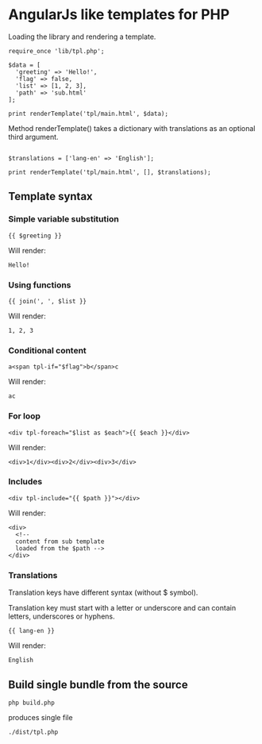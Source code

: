 # AngularJs like templates for PHP

Loading the library and rendering a template.

```
require_once 'lib/tpl.php';

$data = [
  'greeting' => 'Hello!',
  'flag' => false,  
  'list' => [1, 2, 3],
  'path' => 'sub.html'  
];

print renderTemplate('tpl/main.html', $data);
```

Method renderTemplate() takes a dictionary with translations as an optional third argument.

```

$translations = ['lang-en' => 'English'];

print renderTemplate('tpl/main.html', [], $translations);
```


## Template syntax

### Simple variable substitution

```
{{ $greeting }}
```

Will render:

```
Hello!
```

### Using functions

```
{{ join(', ', $list }}
```

Will render:

```
1, 2, 3
```

### Conditional content

```
a<span tpl-if="$flag">b</span>c
```

Will render:

```
ac
```

### For loop

```
<div tpl-foreach="$list as $each">{{ $each }}</div>
```

Will render:

```
<div>1</div><div>2</div><div>3</div>
```

### Includes

```
<div tpl-include="{{ $path }}"></div>
```

Will render:

```
<div>
  <!-- 
  content from sub template
  loaded from the $path -->
</div>
```

### Translations

Translation keys have different syntax (without $ symbol).

Translation key must start with a letter or underscore and can contain 
letters, underscores or hyphens.

```
{{ lang-en }}
```

Will render:

```
English
```

## Build single bundle from the source

```
php build.php
```

produces single file

```
./dist/tpl.php
```
